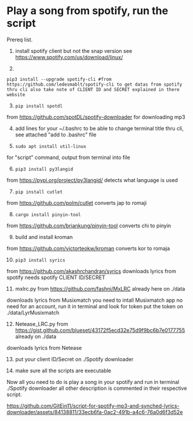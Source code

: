 # Play a song from spotify, run the script

Prereq list.

1. install spotify client but not the snap version see https://www.spotify.com/us/download/linux/

2. 
```
pip3 install --upgrade spotify-cli #from https://github.com/ledesmablt/spotify-cli to get datas from spotify thru cli also take note of CLIENT ID and SECRET explained in there website
```

3. ```pip install spotdl```

from https://github.com/spotDL/spotify-downloader for downloading mp3

4. add lines for your ~/.bashrc to be able to change terminal title thru cli, see attached "add to .bashrc" file

5. ```sudo apt install util-linux```

for "script" command, output from terminal into file

6. ```pip3 install py3langid```

from https://pypi.org/project/py3langid/ detects what language is used

7. ```pip install cutlet```

from https://github.com/polm/cutlet converts jap to romaji

8. ```cargo install pinyin-tool```

from https://github.com/briankung/pinyin-tool converts chi to pinyin

9. build and install kroman

from https://github.com/victorteokw/kroman converts kor to romaja

10. ```pip3 install syrics```

from https://github.com/akashrchandran/syrics downloads lyrics from spotify
needs spotify CLIENT ID/SECRET

11. mxlrc.py from https://github.com/fashni/MxLRC already here on ./data

downloads lyrics from Musixmatch
you need to intall Musixmatch app no need for an account, run it in terminal and look for token
put the token on ./data/LyrMusixmatch

12. Netease_LRC.py from https://gist.github.com/blueset/43172f5ecd32e75d9f9bc6b7e0177755 already on ./data

downloads lyrics from Netease
      
13. put your client ID/Secret on ./Spotify downloader

14. make sure all the scripts are executable

Now all you need to do is play a song in your spotify and run in terminal ./Spotify downloader
all other description is commented in their respective script.



https://github.com/GitEin11/script-for-spotify-mp3-and-synched-lyrics-downloader/assets/84138811/33ecb6fa-0ac2-491b-a4c6-76a0d6f3d52e




